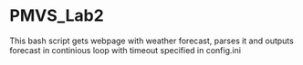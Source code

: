 # PMVS_Lab2
This bash script gets webpage with weather forecast, parses it and outputs forecast in continious loop with timeout specified in config.ini
